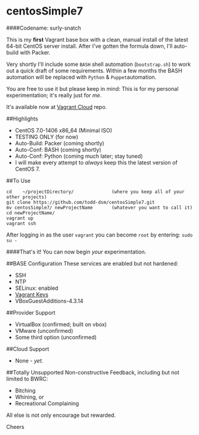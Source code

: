 # centosSimple7
####Codename: surly-snatch

This is my **first** Vagrant base box with a clean, manual install of the latest 64-bit CentOS server install. After I've gotten the formula down, I'll auto-build with Packer.

Very shortly I'll include some `BASH` shell automation (`bootstrap.sh`) to work out a quick draft of some requirements. Within a few months the BASH automation will be replaced with `Python` & `Puppet`automation.

You are free to use it but please keep in mind: This is for my personal experimentation; it's really just for *me*.

It's available now at [Vagrant Cloud](https://vagrantcloud.com/todd_dsm/centosSimple7) repo.

##Highlights
* CentOS 7.0-1406 x86_64 (Minimal ISO)
* TESTING ONLY (for now)
* Auto-Build: Packer (coming shortly)
* Auto-Conf:  BASH   (coming shortly)
* Auto-Conf:  Python (coming much later; stay tuned)
* I will make every attempt to *always* keep this the latest version of CentOS 7.

##To Use
```
cd    ~/projectDirectory/              (where you keep all of your other projects)
git clone https://github.com/todd-dsm/centosSimple7.git
mv centosSimple7/ newProjectName       (whatever you want to call it)
cd newProjectName/
vagrant up
vagrant ssh
```
After logging in as the user `vagrant` you can become `root` by entering: `sudo su -`

####That's it! 
You can now begin *your* experimentation.

##BASE Configuration
These services are enabled but not hardened:
* SSH
* NTP
* SELinux: enabled
* [Vagrant Keys](https://github.com/mitchellh/vagrant/tree/master/keys)
* VBoxGuestAdditions-4.3.14

##Provider Support
* VirtualBox (confirmed; built on vbox)
* VMware (unconfirmed)
* Some third option (unconfirmed)

##Cloud Support
* None - *yet*.

##Totally Unsupported
Non-constructive Feedback, including but not limited to BWRC:
 * Bitching
 * Whining, or
 * Recreational Complaining

All else is not only encourage but rewarded.

Cheers
